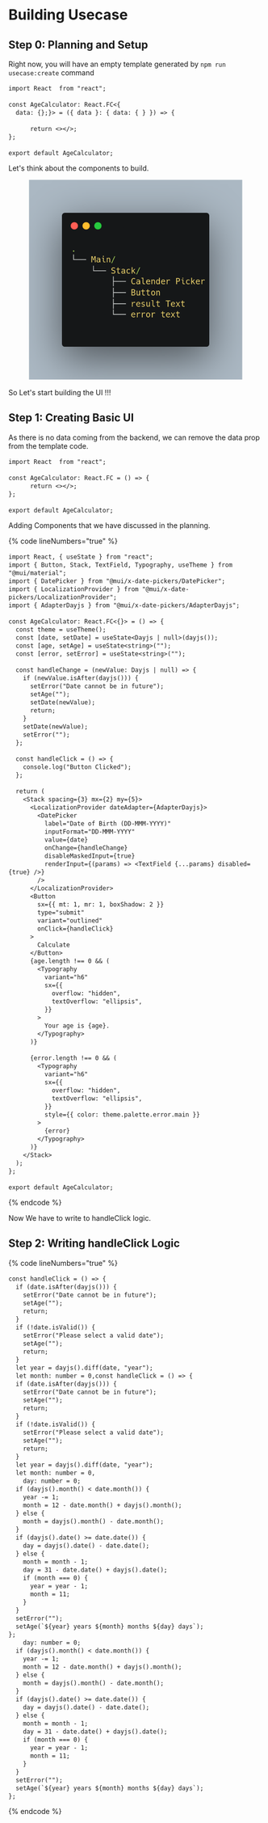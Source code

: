 # Building Usecase

## Step 0: Planning and Setup

Right now,  you will have an empty template generated by `npm run usecase:create` command

```tsx
import React  from "react";

const AgeCalculator: React.FC<{
  data: {};}> = ({ data }: { data: { } }) => {
  
      return <></>;
};

export default AgeCalculator;
```

Let's think about the components to build.&#x20;

<figure><img src="../.gitbook/assets/carbon-stack (1).png" alt=""><figcaption></figcaption></figure>

So Let's start building the UI !!!

## Step 1: Creating Basic  UI

As there is no data coming from the backend, we can remove the data prop from the template code.

```tsx
import React  from "react";

const AgeCalculator: React.FC = () => {
      return <></>;
};

export default AgeCalculator;
```

Adding Components that we have discussed in the planning.

{% code lineNumbers="true" %}
```tsx
import React, { useState } from "react";
import { Button, Stack, TextField, Typography, useTheme } from "@mui/material";
import { DatePicker } from "@mui/x-date-pickers/DatePicker";
import { LocalizationProvider } from "@mui/x-date-pickers/LocalizationProvider";
import { AdapterDayjs } from "@mui/x-date-pickers/AdapterDayjs";

const AgeCalculator: React.FC<{}> = () => {
  const theme = useTheme();
  const [date, setDate] = useState<Dayjs | null>(dayjs());
  const [age, setAge] = useState<string>("");
  const [error, setError] = useState<string>("");
  
  const handleChange = (newValue: Dayjs | null) => {
    if (newValue.isAfter(dayjs())) {
      setError("Date cannot be in future");
      setAge("");
      setDate(newValue);
      return;
    }
    setDate(newValue);
    setError("");
  };
  
  const handleClick = () => {
    console.log("Button Clicked"); 
  };
  
  return (
    <Stack spacing={3} mx={2} my={5}>
      <LocalizationProvider dateAdapter={AdapterDayjs}>
        <DatePicker
          label="Date of Birth (DD-MMM-YYYY)"
          inputFormat="DD-MMM-YYYY"
          value={date}
          onChange={handleChange}
          disableMaskedInput={true}
          renderInput={(params) => <TextField {...params} disabled={true} />}
        />
      </LocalizationProvider>
      <Button
        sx={{ mt: 1, mr: 1, boxShadow: 2 }}
        type="submit"
        variant="outlined"
        onClick={handleClick}
      >
        Calculate
      </Button>
      {age.length !== 0 && (
        <Typography
          variant="h6"
          sx={{
            overflow: "hidden",
            textOverflow: "ellipsis",
          }}
        >
          Your age is {age}.
        </Typography>
      )}

      {error.length !== 0 && (
        <Typography
          variant="h6"
          sx={{
            overflow: "hidden",
            textOverflow: "ellipsis",
          }}
          style={{ color: theme.palette.error.main }}
        >
          {error}
        </Typography>
      )}
    </Stack>
  );
};

export default AgeCalculator;

```
{% endcode %}

Now We have to write to handleClick logic.&#x20;

## Step 2: Writing handleClick Logic

{% code lineNumbers="true" %}
```tsx
const handleClick = () => {
  if (date.isAfter(dayjs())) {
    setError("Date cannot be in future");
    setAge("");
    return;
  }
  if (!date.isValid()) {
    setError("Please select a valid date");
    setAge("");
    return;
  }
  let year = dayjs().diff(date, "year");
  let month: number = 0,const handleClick = () => {
  if (date.isAfter(dayjs())) {
    setError("Date cannot be in future");
    setAge("");
    return;
  }
  if (!date.isValid()) {
    setError("Please select a valid date");
    setAge("");
    return;
  }
  let year = dayjs().diff(date, "year");
  let month: number = 0,
    day: number = 0;
  if (dayjs().month() < date.month()) {
    year -= 1;
    month = 12 - date.month() + dayjs().month();
  } else {
    month = dayjs().month() - date.month();
  }
  if (dayjs().date() >= date.date()) {
    day = dayjs().date() - date.date();
  } else {
    month = month - 1;
    day = 31 - date.date() + dayjs().date();
    if (month === 0) {
      year = year - 1;
      month = 11;
    }
  }
  setError("");
  setAge(`${year} years ${month} months ${day} days`);
};
    day: number = 0;
  if (dayjs().month() < date.month()) {
    year -= 1;
    month = 12 - date.month() + dayjs().month();
  } else {
    month = dayjs().month() - date.month();
  }
  if (dayjs().date() >= date.date()) {
    day = dayjs().date() - date.date();
  } else {
    month = month - 1;
    day = 31 - date.date() + dayjs().date();
    if (month === 0) {
      year = year - 1;
      month = 11;
    }
  }
  setError("");
  setAge(`${year} years ${month} months ${day} days`);
};
```
{% endcode %}
